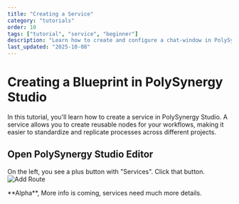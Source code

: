 ```yaml
---
title: "Creating a Service"
category: "tutorials"
order: 10
tags: ["tutorial", "service", "beginner"]
description: "Learn how to create and configure a chat-window in PolySynergy Studio"
last_updated: "2025-10-08"
---
```


# Creating a Blueprint in PolySynergy Studio

In this tutorial, you'll learn how to create a service in PolySynergy Studio. A service allows you to create reusable nodes for your workflows, making it easier to standardize and replicate processes across different projects.

## Open PolySynergy Studio Editor

On the left, you see a plus button with "Services". Click that button.
![Add Route](http://localhost:8090/api/v1/documentation/assets/images/tutorial-create-service.png)

<div class="info">
**Alpha**, More info is coming, services need much more details.
</div>

